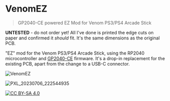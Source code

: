 # VenomEZ
> GP2040-CE powered EZ Mod for Venom PS3/PS4 Arcade Stick

**UNTESTED** - do not order yet! All I've done is printed the edge cuts on paper and confirmed it *should* fit. It's the same dimensions as the original PCB.

"EZ" mod for the Venom PS3/PS4 Arcade Stick, using the RP2040 microcontroller and [GP2040-CE](https://github.com/OpenStickCommunity/GP2040-CE) firmware. It's a drop-in replacement for the existing PCB, apart from the change to a USB-C connector.

![VenomEZ](https://github.com/SavageCore/VenomEZ/assets/171312/58cdfa13-59a2-46b5-a582-d7182dde0c66)

![PXL_20230706_222544935](https://github.com/SavageCore/VenomEZ/assets/171312/070c1cbe-40d9-4150-9416-02d24ce2f595)

[![CC BY-SA 4.0][cc-by-sa-shield]][cc-by-sa]

[cc-by-sa]: http://creativecommons.org/licenses/by-sa/4.0/
[cc-by-sa-shield]: https://img.shields.io/badge/License-CC%20BY--SA%204.0-lightgrey.svg
